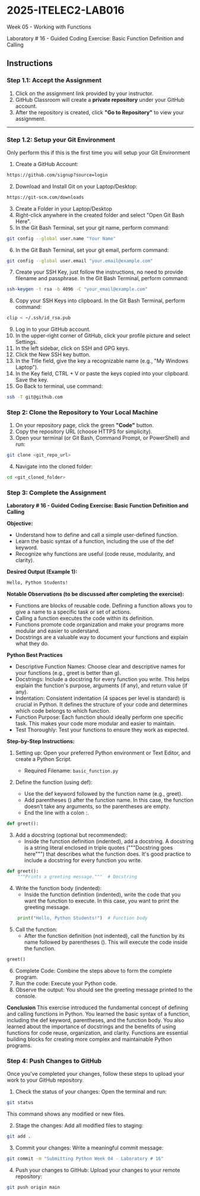 # 2025-ITELEC2-LAB016
Week 05 - Working with Functions

Laboratory # 16 - Guided Coding Exercise: Basic Function Definition and Calling

## **Instructions**

### **Step 1.1: Accept the Assignment**

   1. Click on the assignment link provided by your instructor.
   2. GitHub Classroom will create a **private repository** under your GitHub account.
   3. After the repository is created, click **"Go to Repository"** to view your assignment.

---

### **Step 1.2: Setup your Git Environment**
Only perform this if this is the first time you will setup your Git Environment

   1. Create a GitHub Account:
   ```bash
   https://github.com/signup?source=login
   ```
      
   2. Download and Install Git on your Laptop/Desktop:
   ```bash
   https://git-scm.com/downloads
   ```
   
   3. Create a Folder in your Laptop/Desktop
   4. Right-click anywhere in the created folder and select "Open Git Bash Here".
   5. In the Git Bash Terminal, set your git name, perform command:
   ```bash
   git config --global user.name "Your Name"
   ```
   
   6. In the Git Bash Terminal, set your git email, perform command:
   ```bash
   git config --global user.email "your.email@example.com"
   ```
   
   7. Create your SSH Key, just follow the instructions, no need to provide filename and passphrase. In the Git Bash Terminal, perform command:
   ```bash
   ssh-keygen -t rsa -b 4096 -C "your_email@example.com"
   ```
   
   8. Copy your SSH Keys into clipboard. In the Git Bash Terminal, perform command:
   ```bash
   clip < ~/.ssh/id_rsa.pub
   ```
   
   9. Log in to your GitHub account.
   10. In the upper-right corner of GitHub, click your profile picture and select Settings.
   11. In the left sidebar, click on SSH and GPG keys.
   12. Click the New SSH key button.
   13. In the Title field, give the key a recognizable name (e.g., "My Windows Laptop").
   14. In the Key field, CTRL + V or paste the keys copied into your clipboard. Save the key.
   15. Go Back to terminal, use command:
   ```bash
   ssh -T git@github.com
   ```

### **Step 2: Clone the Repository to Your Local Machine**

   1. On your repository page, click the green **"Code"** button.
   2. Copy the repository URL (choose HTTPS for simplicity).
   3. Open your terminal (or Git Bash, Command Prompt, or PowerShell) and run:
   
   ```bash
   git clone <git_repo_url>
   ```
   
   4. Navigate into the cloned folder:
   
   ```bash
   cd <git_cloned_folder>
   ```

### **Step 3: Complete the Assignment**

**Laboratory # 16 - Guided Coding Exercise: Basic Function Definition and Calling**

   **Objective:**
   - Understand how to define and call a simple user-defined function.
   - Learn the basic syntax of a function, including the use of the def keyword.
   - Recognize why functions are useful (code reuse, modularity, and clarity).

   **Desired Output (Example 1):**
   ```bash
   Hello, Python Students!
   ```
      
   **Notable Observations (to be discussed after completing the exercise):**
   - Functions are blocks of reusable code. Defining a function allows you to give a name to a specific task or set of actions.
   - Calling a function executes the code within its definition.
   - Functions promote code organization and make your programs more modular and easier to understand.
   - Docstrings are a valuable way to document your functions and explain what they do.

   **Python Best Practices**
   - Descriptive Function Names: Choose clear and descriptive names for your functions (e.g., greet is better than g).
   - Docstrings: Include a docstring for every function you write. This helps explain the function's purpose, arguments (if any), and return value (if any).
   - Indentation: Consistent indentation (4 spaces per level is standard) is crucial in Python. It defines the structure of your code and determines which code belongs to which function.
   - Function Purpose: Each function should ideally perform one specific task. This makes your code more modular and easier to maintain.
   - Test Thoroughly: Test your functions to ensure they work as expected.

   **Step-by-Step Instructions:**

   1. Setting up: Open your preferred Python environment or Text Editor, and create a Python Script.
      - Required Filename: `basic_function.py`
      
   2. Define the function (using def):
      - Use the def keyword followed by the function name (e.g., greet).
      - Add parentheses () after the function name. In this case, the function doesn't take any arguments, so the parentheses are empty.
      - End the line with a colon :.
```python
def greet():
```
      
   3. Add a docstring (optional but recommended):
      - Inside the function definition (indented), add a docstring. A docstring is a string literal enclosed in triple quotes ("""Docstring goes here""") that describes what the function does. It's good practice to include a docstring for every function you write.
```python
def greet():
    """Prints a greeting message."""  # Docstring
```

   4. Write the function body (indented):
      - Inside the function definition (indented), write the code that you want the function to execute. In this case, you want to print the greeting message.
```python
    print("Hello, Python Students!")  # Function body
```

   5. Call the function:
      - After the function definition (not indented), call the function by its name followed by parentheses (). This will execute the code inside the function.
```python
greet()
```

   6. Complete Code: Combine the steps above to form the complete program.
   7. Run the code: Execute your Python code.
   8. Observe the output: You should see the greeting message printed to the console.

   **Conclusion**
   This exercise introduced the fundamental concept of defining and calling functions in Python. You learned the basic syntax of a function, including the def keyword, parentheses, and the function body.  You also learned about the importance of docstrings and the benefits of using functions for code reuse, organization, and clarity. Functions are essential building blocks for creating more complex and maintainable Python programs.

### **Step 4: Push Changes to GitHub**
Once you've completed your changes, follow these steps to upload your work to your GitHub repository.

1. Check the status of your changes:
   Open the terminal and run:
   
```bash
git status
```
   This command shows any modified or new files.
   
2. Stage the changes:
   Add all modified files to staging:
   
```bash
git add .
```
   
3. Commit your changes:
   Write a meaningful commit message:
   
```bash
git commit -m "Submitting Python Week 04 - Laboratory # 16"
```
   
4. Push your changes to GitHub:
   Upload your changes to your remote repository:
   
```bash
git push origin main
```
